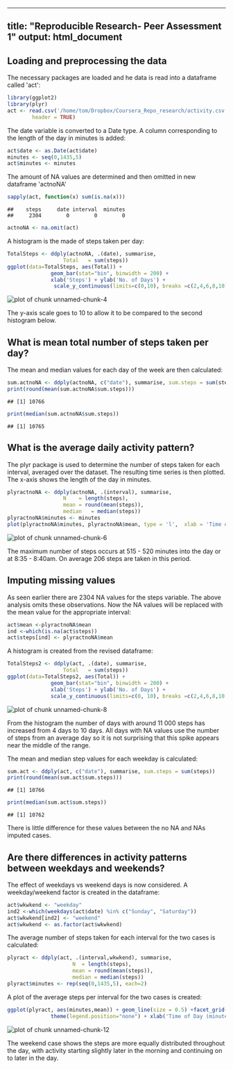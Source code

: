 


---
title: "Reproducible Research- Peer Assessment 1"
output: html_document
---



## Loading and preprocessing the data


The necessary packages are loaded and he data is read into a dataframe called 'act':


```r
library(ggplot2)
library(plyr)
act <- read.csv('/home/tom/Dropbox/Coursera_Repo_research/activity.csv',
        header = TRUE)
```

The date variable is converted to a Date type.  A column corresponding to the length of the day in minutes is added:


```r
act$date <- as.Date(act$date)
minutes <- seq(0,1435,5)
act$minutes <- minutes
```

The amount of NA values are determined and then omitted in new dataframe 'actnoNA'


```r
sapply(act, function(x) sum(is.na(x)))
```

```
##    steps     date interval  minutes 
##     2304        0        0        0
```

```r
actnoNA <- na.omit(act) 
```

A histogram is the made of steps taken per day:


```r
TotalSteps <- ddply(actnoNA, .(date), summarise,
                  Total   = sum(steps))
ggplot(data=TotalSteps, aes(Total)) + 
              geom_bar(stat="bin", binwidth = 200) +
              xlab('Steps') + ylab('No. of Days') +
               scale_y_continuous(limits=c(0,10), breaks =c(2,4,6,8,10))
```

![plot of chunk unnamed-chunk-4](Figs/unnamed-chunk-4-1.png) 

The y-axis  scale goes to 10 to allow it to be compared to the second histogram below.

## What is mean total number of steps taken per day?

The mean and median values for each day  of the week are then calculated:


```r
sum.actnoNA <- ddply(actnoNA, c("date"), summarise, sum.steps = sum(steps))
print(round(mean(sum.actnoNA$sum.steps)))
```

```
## [1] 10766
```

```r
print(median(sum.actnoNA$sum.steps))
```

```
## [1] 10765
```

## What is the average daily activity pattern?

The plyr package is used to determine the  number of steps taken for each interval, averaged over the dataset. The resulting time series
is then plotted.  The x-axis shows the length of the day in minutes.


```r
plyractnoNA <- ddply(actnoNA, .(interval), summarise,
                  N    = length(steps),
                  mean = round(mean(steps)),
                  median   = median(steps))
plyractnoNA$minutes <- minutes
plot(plyractnoNA$minutes, plyractnoNA$mean, type = 'l',  xlab = 'Time of Day (minutes)', ylab = 'Steps')
```

![plot of chunk unnamed-chunk-6](Figs/unnamed-chunk-6-1.png) 

The maximum number of steps occurs at 515 - 520 minutes into the day or at 8:35 - 8:40am.  On average 206 steps are taken in this period.
 
## Imputing missing values
 
As seen earlier there are 2304 NA values for the steps variable.  The above analysis omits these observations.  Now the NA values will be replaced with the mean value for the appropriate interval:


```r
act$mean <-plyractnoNA$mean
ind <-which(is.na(act$steps)) 
act$steps[ind] <- plyractnoNA$mean
```

A histogram is created from the revised dataframe:


```r
TotalSteps2 <- ddply(act, .(date), summarise,
                  Total   = sum(steps))
ggplot(data=TotalSteps2, aes(Total)) + 
              geom_bar(stat="bin", binwidth = 200) +
              xlab('Steps') + ylab('No. of Days') +
              scale_y_continuous(limits=c(0, 10), breaks =c(2,4,6,8,10))
```

![plot of chunk unnamed-chunk-8](Figs/unnamed-chunk-8-1.png) 

From the histogram the number of days with around 11 000 steps has increased from 4 days to 10 days. All days with NA values use the number of steps from an average day so it is not surprising that this spike appears near the middle of the range.



The mean and median step values for each weekday is calculated:


```r
sum.act <- ddply(act, c("date"), summarise, sum.steps = sum(steps))
print(round(mean(sum.act$sum.steps)))
```

```
## [1] 10766
```

```r
print(median(sum.act$sum.steps))
```

```
## [1] 10762
```

There is little difference for these values between the no NA and NAs imputed cases.

## Are there differences in activity patterns between weekdays and weekends?

The effect of weekdays vs weekend days is now considered.  A weekday/weekend factor is created in the dataframe:


```r
act$wkwkend <- "weekday"
ind2 <-which(weekdays(act$date) %in% c("Sunday", "Saturday")) 
act$wkwkend[ind2] <- "weekend"
act$wkwkend <- as.factor(act$wkwkend)
```

The average number of steps taken for each interval for the two cases is calculated:


```r
plyract <- ddply(act, .(interval,wkwkend), summarise,
                     N  = length(steps),
                     mean = round(mean(steps)),
                     median = median(steps))
plyract$minutes <- rep(seq(0,1435,5), each=2)
```



A plot of the average steps per interval for the two cases is created:



```r
ggplot(plyract, aes(minutes,mean)) + geom_line(size = 0.5) +facet_grid(wkwkend ~.) +
              theme(legend.position="none") + xlab('Time of Day (minutes)') + ylab('Steps')
```

![plot of chunk unnamed-chunk-12](Figs/unnamed-chunk-12-1.png) 

The weekend case shows the steps are more equally distributed throughout the day, with activity starting slightly later in the morning and continuing on to later in the day.
